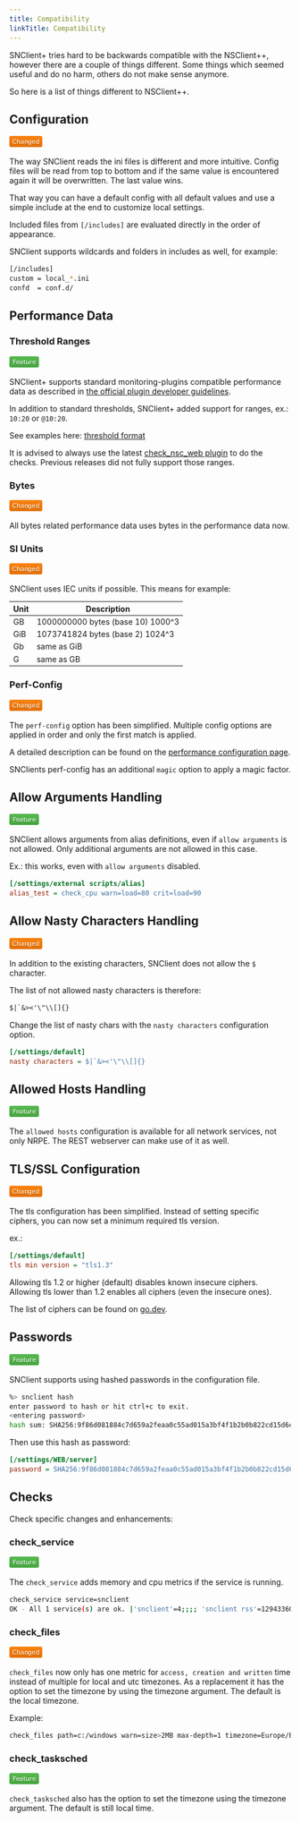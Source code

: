 ```yaml
---
title: Compatibility
linkTitle: Compatibility
---
```


SNClient+ tries hard to be backwards compatible with the NSClient++, however there are a couple of things different. Some things which seemed useful and do no harm, others do not make sense anymore.

So here is a list of things different to NSClient++.

## Configuration

![Change](../icons/changed.png "this is different in SNClient+")

The way SNClient reads the ini files is different and more intuitive. Config files
will be read from top to bottom and if the same value is encountered again it
will be overwritten. The last value wins.

That way you can have a default config with all default values and use a simple
include at the end to customize local settings.

Included files from `[/includes]` are evaluated directly in the order of appearance.

SNClient supports wildcards and folders in includes as well, for example:

```bash
[/includes]
custom = local_*.ini
confd  = conf.d/
```

## Performance Data

### Threshold Ranges

![Feature](../icons/feature.png "this is a new thing in SNClient+")

SNClient+ supports standard monitoring-plugins compatible performance data as
described in [the official plugin developer guidelines](https://www.monitoring-plugins.org/doc/guidelines.html#AEN201).

In addition to standard thresholds, SNClient+ added support for ranges, ex.: `10:20` or `@10:20`.

See examples here:
[threshold format](https://www.monitoring-plugins.org/doc/guidelines.html#THRESHOLDFORMAT)

It is advised to always use the latest [check_nsc_web plugin](https://github.com/ConSol-Monitoring/check_nsc_web) to do the checks.
Previous releases did not fully support those ranges.

### Bytes

![Change](../icons/changed.png "this is different in SNClient+")

All bytes related performance data uses bytes in the performance data now.

### SI Units

![Change](../icons/changed.png "this is different in SNClient+")

SNClient uses IEC units if possible. This means for example:

| Unit | Description                       |
| ---- | --------------------------------- |
| GB   | 1000000000 bytes (base 10) 1000^3 |
| GiB  | 1073741824 bytes (base 2)  1024^3 |
| Gb   | same as GiB                       |
| G    | same as GB                        |

### Perf-Config

![Change](../icons/changed.png "this is different in SNClient+")

The `perf-config` option has been simplified. Multiple config options are applied
in order and only the first match is applied.

A detailed description can be found on the [performance configuration page](../checks/perfconfig/).

SNClients perf-config has an additional `magic` option to apply a magic factor.

## Allow Arguments Handling

![Feature](../icons/feature.png "this is a new thing in SNClient+")

SNClient allows arguments from alias definitions, even if `allow arguments` is not allowed. Only additional arguments
are not allowed in this case.

Ex.: this works, even with `allow arguments` disabled.

```ini
[/settings/external scripts/alias]
alias_test = check_cpu warn=load=80 crit=load=90
```

## Allow Nasty Characters Handling

![Change](../icons/changed.png "this is different in SNClient+")

In addition to the existing characters, SNClient does not allow the `$` character.

The list of not allowed nasty characters is therefore:

```txt
$|`&><'\"\\[]{}
```

Change the list of nasty chars with the `nasty characters` configuration option.

```ini
[/settings/default]
nasty characters = $|`&><'\"\\[]{}
```

## Allowed Hosts Handling

![Feature](../icons/feature.png "this is a new thing in SNClient+")

The `allowed hosts` configuration is available for all network services, not only NRPE. The REST webserver can make use
of it as well.

## TLS/SSL Configuration

![Change](../icons/changed.png "this is different in SNClient+")

The tls configuration has been simplified. Instead of setting specific ciphers, you can now set a
minimum required tls version.

ex.:

```ini
[/settings/default]
tls min version = "tls1.3"
```

Allowing tls 1.2 or higher (default) disables known insecure ciphers. Allowing
tls lower than 1.2 enables all ciphers (even the insecure ones).

The list of ciphers can be found on [go.dev](https://pkg.go.dev/crypto/tls#pkg-constants).

## Passwords

![Feature](../icons/feature.png "this is a new thing in SNClient+")

SNClient supports using hashed passwords in the configuration file.

```bash
%> snclient hash
enter password to hash or hit ctrl+c to exit.
<entering password>
hash sum: SHA256:9f86d081884c7d659a2feaa0c55ad015a3bf4f1b2b0b822cd15d6c15b0f00a08
```

Then use this hash as password:

```ini
[/settings/WEB/server]
password = SHA256:9f86d081884c7d659a2feaa0c55ad015a3bf4f1b2b0b822cd15d6c15b0f00a08
```

## Checks

Check specific changes and enhancements:

### check_service

![Feature](../icons/feature.png "this is a new thing in SNClient+")

The `check_service` adds memory and cpu metrics if the service is running.

```bash
check_service service=snclient
OK - All 1 service(s) are ok. |'snclient'=4;;;; 'snclient rss'=12943360B;;;; 'snclient vms'=6492160B;;;; 'snclient cpu'=0%;;;;
```

### check_files

![Change](../icons/changed.png "this is different in SNClient+")

`check_files` now only has one metric for `access, creation and written` time instead of multiple for local and utc timezones. As a replacement it has the option to set the timezone by using the timezone argument. The default is the local timezone.

Example:

```bash
check_files path=c:/windows warn=size>2MB max-depth=1 timezone=Europe/Berlin
```

### check_tasksched

![Feature](../icons/feature.png "this is a new thing in SNClient+")

`check_tasksched` also has the option to set the timezone using the timezone argument.
The default is still local time.
